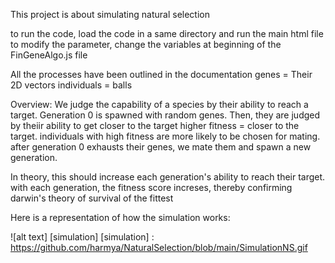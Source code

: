 This project is about simulating natural selection 

to run the code, load the code in a same directory and run the main html file
to modify the parameter, change the variables at beginning of the FinGeneAlgo.js file

All the processes have been outlined in the documentation 
genes = Their 2D vectors
individuals = balls

Overview: We judge the capability of a species by their ability to reach a target. 
Generation 0 is spawned with random genes. Then, they are judged by theiir ability to get closer to the target
higher fitness = closer to the target. individuals with high fitness are more likely to be chosen for mating.
after generation 0 exhausts their genes, we mate them and spawn a new generation.

In theory, this should increase each generation's ability to reach their target. 
with each generation, the fitness score increses, thereby confirming darwin's theory of survival of the fittest

Here is a representation of how the simulation works:

![alt text] [simulation]
[simulation] : https://github.com/harmya/NaturalSelection/blob/main/SimulationNS.gif
